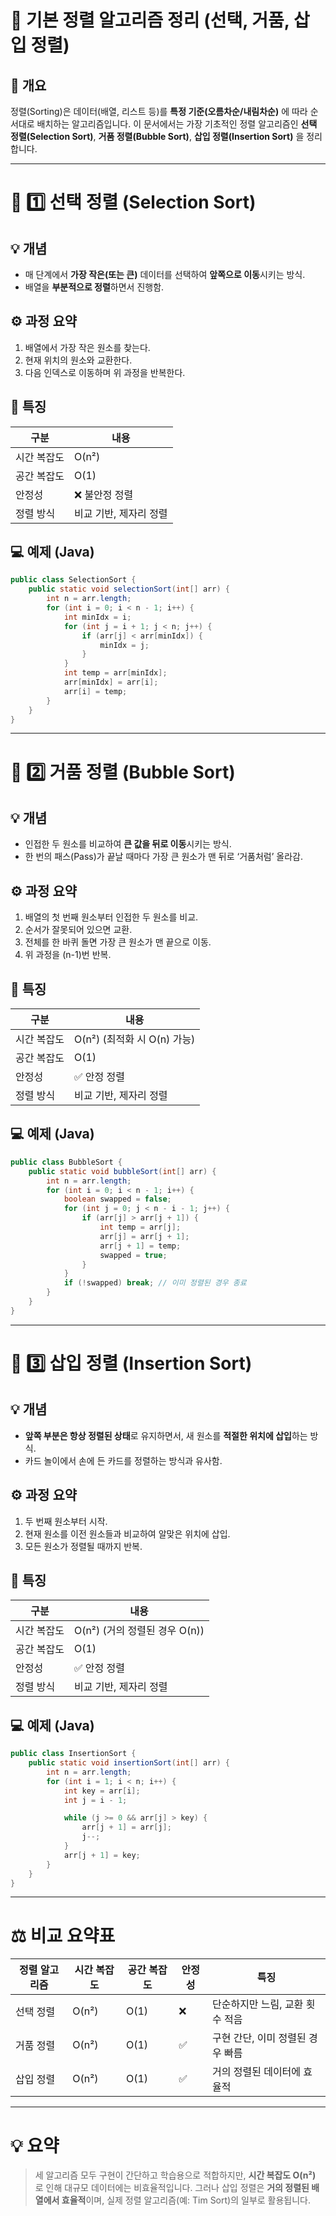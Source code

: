 # 🔢 **기본 정렬 알고리즘 정리 (선택, 거품, 삽입 정렬)**

## 📘 **개요**

정렬(Sorting)은 데이터(배열, 리스트 등)를 **특정 기준(오름차순/내림차순)** 에 따라 순서대로 배치하는 알고리즘입니다.
이 문서에서는 가장 기초적인 정렬 알고리즘인 **선택 정렬(Selection Sort)**, **거품 정렬(Bubble Sort)**, **삽입 정렬(Insertion Sort)** 을 정리합니다.

---

# 🧩 **1️⃣ 선택 정렬 (Selection Sort)**

## 💡 개념

* 매 단계에서 **가장 작은(또는 큰)** 데이터를 선택하여 **앞쪽으로 이동**시키는 방식.
* 배열을 **부분적으로 정렬**하면서 진행함.

## ⚙️ 과정 요약

1. 배열에서 가장 작은 원소를 찾는다.
2. 현재 위치의 원소와 교환한다.
3. 다음 인덱스로 이동하며 위 과정을 반복한다.

## 🧠 특징

| 구분     | 내용            |
| ------ | ------------- |
| 시간 복잡도 | O(n²)         |
| 공간 복잡도 | O(1)          |
| 안정성    | ❌ 불안정 정렬      |
| 정렬 방식  | 비교 기반, 제자리 정렬 |

## 💻 예제 (Java)

```java
public class SelectionSort {
    public static void selectionSort(int[] arr) {
        int n = arr.length;
        for (int i = 0; i < n - 1; i++) {
            int minIdx = i;
            for (int j = i + 1; j < n; j++) {
                if (arr[j] < arr[minIdx]) {
                    minIdx = j;
                }
            }
            int temp = arr[minIdx];
            arr[minIdx] = arr[i];
            arr[i] = temp;
        }
    }
}
```

---

# 💨 **2️⃣ 거품 정렬 (Bubble Sort)**

## 💡 개념

* 인접한 두 원소를 비교하여 **큰 값을 뒤로 이동**시키는 방식.
* 한 번의 패스(Pass)가 끝날 때마다 가장 큰 원소가 맨 뒤로 ‘거품처럼’ 올라감.

## ⚙️ 과정 요약

1. 배열의 첫 번째 원소부터 인접한 두 원소를 비교.
2. 순서가 잘못되어 있으면 교환.
3. 전체를 한 바퀴 돌면 가장 큰 원소가 맨 끝으로 이동.
4. 위 과정을 (n-1)번 반복.

## 🧠 특징

| 구분     | 내용                    |
| ------ | --------------------- |
| 시간 복잡도 | O(n²) (최적화 시 O(n) 가능) |
| 공간 복잡도 | O(1)                  |
| 안정성    | ✅ 안정 정렬               |
| 정렬 방식  | 비교 기반, 제자리 정렬         |

## 💻 예제 (Java)

```java
public class BubbleSort {
    public static void bubbleSort(int[] arr) {
        int n = arr.length;
        for (int i = 0; i < n - 1; i++) {
            boolean swapped = false;
            for (int j = 0; j < n - i - 1; j++) {
                if (arr[j] > arr[j + 1]) {
                    int temp = arr[j];
                    arr[j] = arr[j + 1];
                    arr[j + 1] = temp;
                    swapped = true;
                }
            }
            if (!swapped) break; // 이미 정렬된 경우 종료
        }
    }
}
```

---

# 🧮 **3️⃣ 삽입 정렬 (Insertion Sort)**

## 💡 개념

* **앞쪽 부분은 항상 정렬된 상태**로 유지하면서, 새 원소를 **적절한 위치에 삽입**하는 방식.
* 카드 놀이에서 손에 든 카드를 정렬하는 방식과 유사함.

## ⚙️ 과정 요약

1. 두 번째 원소부터 시작.
2. 현재 원소를 이전 원소들과 비교하여 알맞은 위치에 삽입.
3. 모든 원소가 정렬될 때까지 반복.

## 🧠 특징

| 구분     | 내용                     |
| ------ | ---------------------- |
| 시간 복잡도 | O(n²) (거의 정렬된 경우 O(n)) |
| 공간 복잡도 | O(1)                   |
| 안정성    | ✅ 안정 정렬                |
| 정렬 방식  | 비교 기반, 제자리 정렬          |

## 💻 예제 (Java)

```java
public class InsertionSort {
    public static void insertionSort(int[] arr) {
        int n = arr.length;
        for (int i = 1; i < n; i++) {
            int key = arr[i];
            int j = i - 1;

            while (j >= 0 && arr[j] > key) {
                arr[j + 1] = arr[j];
                j--;
            }
            arr[j + 1] = key;
        }
    }
}
```

---

# ⚖️ **비교 요약표**

| 정렬 알고리즘 | 시간 복잡도 | 공간 복잡도 | 안정성 | 특징                  |
| ------- | ------ | ------ | --- | ------------------- |
| 선택 정렬   | O(n²)  | O(1)   | ❌   | 단순하지만 느림, 교환 횟수 적음  |
| 거품 정렬   | O(n²)  | O(1)   | ✅   | 구현 간단, 이미 정렬된 경우 빠름 |
| 삽입 정렬   | O(n²)  | O(1)   | ✅   | 거의 정렬된 데이터에 효율적     |

---

# 💡 **요약**

> 세 알고리즘 모두 구현이 간단하고 학습용으로 적합하지만, **시간 복잡도 O(n²)** 로 인해 대규모 데이터에는 비효율적입니다.
> 그러나 삽입 정렬은 **거의 정렬된 배열에서 효율적**이며, 실제 정렬 알고리즘(예: Tim Sort)의 일부로 활용됩니다.
